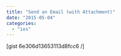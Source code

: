 ```yaml
---
title: "Send an Email (with Attachment)"
date: "2015-05-04"
categories: 
  - "ios"
---
```


\[gist 6e306d13653113d8fcc6 /\]
